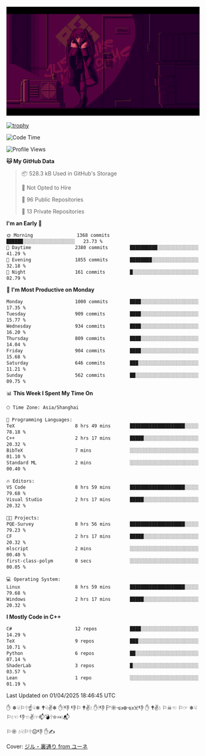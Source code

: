 ![](imgs/main.png)

[![trophy](https://github-profile-trophy.vercel.app/?username=NeilKleistGao&theme=dracula)](https://github.com/ryo-ma/github-profile-trophy)

<!--START_SECTION:waka-->
![Code Time](http://img.shields.io/badge/Code%20Time-1%2C673%20hrs%2021%20mins-blue)

![Profile Views](http://img.shields.io/badge/Profile%20Views-0-blue)

**🐱 My GitHub Data** 

> 📦 528.3 kB Used in GitHub's Storage 
 > 
> 🚫 Not Opted to Hire
 > 
> 📜 96 Public Repositories 
 > 
> 🔑 13 Private Repositories 
 > 
**I'm an Early 🐤** 

```text
🌞 Morning                1368 commits        ██████░░░░░░░░░░░░░░░░░░░   23.73 % 
🌆 Daytime                2380 commits        ██████████░░░░░░░░░░░░░░░   41.29 % 
🌃 Evening                1855 commits        ████████░░░░░░░░░░░░░░░░░   32.18 % 
🌙 Night                  161 commits         █░░░░░░░░░░░░░░░░░░░░░░░░   02.79 % 
```
📅 **I'm Most Productive on Monday** 

```text
Monday                   1000 commits        ████░░░░░░░░░░░░░░░░░░░░░   17.35 % 
Tuesday                  909 commits         ████░░░░░░░░░░░░░░░░░░░░░   15.77 % 
Wednesday                934 commits         ████░░░░░░░░░░░░░░░░░░░░░   16.20 % 
Thursday                 809 commits         ████░░░░░░░░░░░░░░░░░░░░░   14.04 % 
Friday                   904 commits         ████░░░░░░░░░░░░░░░░░░░░░   15.68 % 
Saturday                 646 commits         ███░░░░░░░░░░░░░░░░░░░░░░   11.21 % 
Sunday                   562 commits         ██░░░░░░░░░░░░░░░░░░░░░░░   09.75 % 
```


📊 **This Week I Spent My Time On** 

```text
🕑︎ Time Zone: Asia/Shanghai

💬 Programming Languages: 
TeX                      8 hrs 49 mins       ████████████████████░░░░░   78.18 % 
C++                      2 hrs 17 mins       █████░░░░░░░░░░░░░░░░░░░░   20.32 % 
BibTeX                   7 mins              ░░░░░░░░░░░░░░░░░░░░░░░░░   01.10 % 
Standard ML              2 mins              ░░░░░░░░░░░░░░░░░░░░░░░░░   00.40 % 

🔥 Editors: 
VS Code                  8 hrs 59 mins       ████████████████████░░░░░   79.68 % 
Visual Studio            2 hrs 17 mins       █████░░░░░░░░░░░░░░░░░░░░   20.32 % 

🐱‍💻 Projects: 
PQE-Survey               8 hrs 56 mins       ████████████████████░░░░░   79.23 % 
CF                       2 hrs 17 mins       █████░░░░░░░░░░░░░░░░░░░░   20.32 % 
mlscript                 2 mins              ░░░░░░░░░░░░░░░░░░░░░░░░░   00.40 % 
first-class-polym        0 secs              ░░░░░░░░░░░░░░░░░░░░░░░░░   00.05 % 

💻 Operating System: 
Linux                    8 hrs 59 mins       ████████████████████░░░░░   79.68 % 
Windows                  2 hrs 17 mins       █████░░░░░░░░░░░░░░░░░░░░   20.32 % 
```

**I Mostly Code in C++** 

```text
C#                       12 repos            ████░░░░░░░░░░░░░░░░░░░░░   14.29 % 
TeX                      9 repos             ███░░░░░░░░░░░░░░░░░░░░░░   10.71 % 
Python                   6 repos             ██░░░░░░░░░░░░░░░░░░░░░░░   07.14 % 
ShaderLab                3 repos             █░░░░░░░░░░░░░░░░░░░░░░░░   03.57 % 
Lean                     1 repo              ░░░░░░░░░░░░░░░░░░░░░░░░░   01.19 % 
```




 Last Updated on 01/04/2025 18:46:45 UTC
<!--END_SECTION:waka-->

✋ ❄☟⚐🕆☝☟❄ 🕈☟✌❄ ✋🕯👎 👎⚐ 🕈✌💧 ✋🕯👎 🏱☼☜❄☜☠👎 ✋ 🕈✌💧 ⚐☠☜ ⚐☞ ❄☟⚐💧☜ 👎☜✌☞📫💣🕆❄☜💧📬

⚐☼ 💧☟⚐🕆☹👎 ✋✍

Cover: [ジル・裏通り from ユーネ](https://www.pixiv.net/artworks/62127066)
